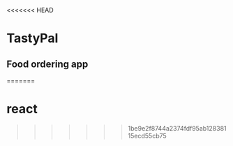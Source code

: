 <<<<<<< HEAD
# TastyPal 
## Food ordering app 

<!-- *Header 
    -logo
    -nav items
*Body 
    -search
    -Restuarant container
        -Restarant card
            -Img
            -Name of res, star rating, delivery time, cuisines, location
*Footer
    -copyright
    -links
    -address
    -contact us -->
=======
# react 
>>>>>>> 1be9e2f8744a2374fdf95ab12838115ecd55cb75
